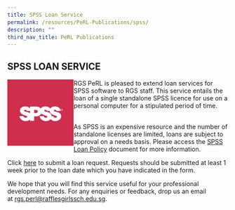 ```yaml
---
title: SPSS Loan Service
permalink: /resources/PeRL-Publications/spss/
description: ""
third_nav_title: PeRL Publications
---
```

## SPSS LOAN SERVICE

<img src="/images/spss.jpg" style="width:30%" align=left>

RGS PeRL is pleased to extend loan services for SPSS software to RGS staff. This service entails the loan of a single standalone SPSS licence for use on a personal computer for a stipulated period of time.<br><br>

As SPSS is an expensive resource and the number of standalone licenses are limited, loans are subject to approval on a needs basis. Please access the [SPSS Loan Policy](/files/SPSS%20Loan%20Policy%20for%20RGS%20Staff_April%202015.pdf) document for more information.

Click [here](https://inet.rgs.edu.sg/staff/PeRL/PeRL-Office/Lists/SPSS_Loan/AllItems.aspx) to submit a loan request. Requests should be submitted at least 1 week prior to the loan date which you have indicated in the form.

We hope that you will find this service useful for your professional development needs. For any enquiries or feedback, drop us an email at [rgs.perl@rafflesgirlssch.edu.sg](mailto:rgs.perl@rafflesgirlssch.edu.sg).